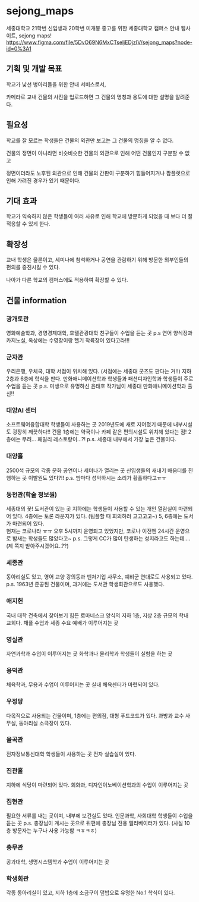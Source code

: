 # sejong_maps
세종대학교 21학번 신입생과 20학번 미개봉 중고를 위한 세종대학교 캠퍼스 안내 웹사이트, sejong maps!
https://www.figma.com/file/5DvO69N6MxCTseljEDjzIV/sejong_maps?node-id=0%3A1

## 기획 및 개발 목표
학교가 낯선 병아리들을 위한 안내 서비스로서,

카메라로 교내 건물의 사진을 업로드하면 그 건물의 명칭과 용도에 대한 설명을 알려준다.

## 필요성
학교를 잘 모르는 학생들은 건물의 외관만 보고는 그 건물의 명칭을 알 수 없다.

건물의 정면이 아니라면 비슷비슷한 건물의 외관으로 인해 어떤 건물인지 구분할 수 없고

정면이더라도 노후된 외관으로 인해 건물의 간판이 구분하기 힘들어지거나 팜플렛으로 인해 가려진 경우가 있기 때문이다. 



## 기대 효과
학교가 익숙하지 않은 학생들이 여러 사유로 인해 학교에 방문하게 되었을 때 보다 더 잘 적응할 수 있게 한다.


## 확장성

교내 학생은 물론이고, 세미나에 참석하거나 공연을 관람하기 위해 방문한 외부인들의 편의를 증진시킬 수 있다.

나아가 다른 학교의 캠퍼스에도 적용하여 확장할 수 있다.

## 건물 information
### 광개토관
영화예술학과, 경영경제대학, 호텔관광대학 친구들이 수업을 듣는 곳
p.s 연어 양식장과 카지노실, 옥상에는 수영장이랑 헬기 착륙장이 있다고라!!!


###	군자관
우리은행, 우체국, 대학 서점이 위치해 있다. (서점에는 세종대 굿즈도 판다는 거!!)
지하 2층과 6층에 학식을 판다.
만화애니메이션학과 학생들과 패션디자인학과 학생들이 주로 수업을 듣는 곳
p.s. 미생으로 유명하신 윤태호 작가님이 세종대 만화애니메이션학과 출신!!


###	대양AI 센터
소프트웨어융합대학 학생들이 사용하는 곳
2019년도에 새로 지어졌기 때문에 내부시설도 굉장히 깨끗하다!!
건물 1층에는 약국이나 카페 같은 편의시설도 위치해 있다는 점!
2층에는 무려… 패밀리 레스토랑이…?!
p.s. 세종대 내부에서 가장 높은 건물이다.


###	대양홀
2500석 규모의 각종 문화 공연이나 세미나가 열리는 곳
신입생들의 새내기 배움터를 진행하는 곳
이발원도 있다?!!
p.s. 밤마다 성악하시는 소리가 황홀하다고ㅠㅠ


###	동천관(학술 정보원)
세종대의 꽃! 도서관이 있는 곳
지하에는 학생들이 사용할 수 있는 개인 열람실이 마련되어 있다.
4층에는 토론 라운지가 있다. (팀플할 때 회의하러 고고고고~)
5, 6층에는 도서가 마련되어 있다.	
현재는 코로나라 ㅠㅠ 오후 5시까지 운영되고 있었지만, 코로나 이전엔 24시간 운영으로 밤새는 학생들도 많았다고~
p.s. 그렇게 CC가 많이 탄생하는 성지라고도 하는데…. (제 쪽지 받아주시겠어요..??)


### 세종관
동아리실도 있고, 영어 교양 강의동과 벤처기업 사무소, 예비군 연대로도 사용되고 있다.
p.s. 1963년 준공된 건물이며, 과거에는 도서관 학생회관으로도 사용했다.


###	애지헌
국내 대학 건축에서 찾아보기 힘든 로마네스크 양식의 지하 1층, 지상 2층 규모의 학내 교회다. 채플 수업과 세종 수요 예배가 이루어지는 곳


###	영실관
자연과학과 수업이 이루어지는 곳
화학과나 물리학과 학생들이 실험을 하는 곳


###	용덕관
체육학과, 무용과 수업이 이루어지는 곳
실내 체육센터가 마련되어 있다.


###	우정당
다목적으로 사용되는 건물이며, 1층에는 편의점, 대형 푸드코드가 있다.
과방과 교수 사무실, 동아리실 소극장이 있다.


###	율곡관
전자정보통신대학 학생들이 사용하는 곳
전자 실습실이 있다.


###	진관홀
지하에 식당이 마련되어 있다.
회화과, 디자인이노베이션학과의 수업이 이루어지는 곳


### 집현관
필요한 서류를 내는 곳이며, 내부에 보건실도 있다.
인문과학, 사회대학 학생들이 수업을 듣는 곳
p.s. 총장님이 계시는 곳으로 뒤편에 총장님 전용 엘리베이터가 있다. (사실 10층 방문자는 누구나 사용 가능함 ㅋㅎㅋㅎ)


###	충무관
공과대학, 생명시스템학과 수업이 이루어지는 곳


###	학생회관
각종 동아리실이 있고, 
지하 1층에 소금구이 덮밥으로 유명한 No.1 학식이 있다.
